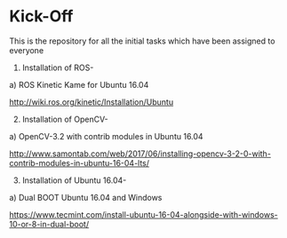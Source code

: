 # Kick-Off


This is the repository for all the initial tasks which have been assigned to everyone

1) Installation of ROS-

a) ROS Kinetic Kame for Ubuntu 16.04

http://wiki.ros.org/kinetic/Installation/Ubuntu


2) Installation of OpenCV-

a) OpenCV-3.2 with contrib modules in Ubuntu 16.04

http://www.samontab.com/web/2017/06/installing-opencv-3-2-0-with-contrib-modules-in-ubuntu-16-04-lts/


3) Installation of Ubuntu 16.04-

a) Dual BOOT Ubuntu 16.04 and Windows

https://www.tecmint.com/install-ubuntu-16-04-alongside-with-windows-10-or-8-in-dual-boot/




